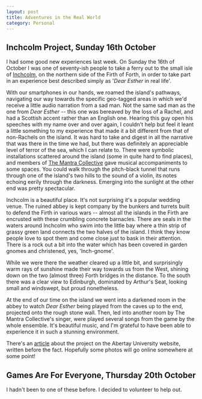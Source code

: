 ```yaml
---
layout: post
title: Adventures in the Real World
category: Personal
---
```


## Inchcolm Project, Sunday 16th October

I had some good new experiences last week. On Sunday the 16th of October I was one of seventy-ish people to take a ferry out to the small isle of [Inchcolm](https://en.wikipedia.org/wiki/Inchcolm), on the northern side of the Firth of Forth, in order to take part in an experience best described simply as '*Dear Esther* in real life'.

With our smartphones in our hands, we roamed the island's pathways, navigating our way towards the specific geo-tagged areas in which we'd receive a little audio narration from a sad man. Not the same sad man as the one from *Dear Esther* -- this one was bereaved by the loss of a Rachel, and had a Scottish accent rather than an English one. Hearing this guy open his speeches with my name over and over again, I couldn't help but feel it leant a little something to my experience that made it a bit different from that of non-Rachels on the island. It was hard to take and digest in all the narrative that was there in the time we had, but there was definitely an appreciable level of terror of the sea, which I can relate to. There were symbolic installations scattered around the island (some in quite hard to find places), and members of [The Mantra Collective](https://twitter.com/mantra_sound) gave musical accompaniments to some spaces. You could walk through the pitch-black tunnel that runs through one of the island's two hills to the sound of a violin, its notes echoing eerily through the darkness. Emerging into the sunlight at the other end was pretty spectacular.

Inchcolm is a beautiful place. It's not surprising it's a popular wedding venue. The ruined abbey is kept company by the bunkers and turrets built to defend the Firth in various wars -- almost all the islands in the Firth are encrusted with these crumbling concrete barnacles. There are seals in the waters around Inchcolm who swim into the little bay where a thin strip of grassy green land connects the two halves of the island. I think they know people love to spot them and come close just to bask in their attention. There is a rock out a bit into the water which has been covered in garden gnomes and christened, yes, 'Inch-gnome'.

While we were there the weather cleared up a little bit, and surprisingly warm rays of sunshine made their way towards us from the West, shining down on the two (almost three) Forth bridges in the distance. To the south there was a clear view to Edinburgh, dominated by Arthur's Seat, looking small and windswept, but proud nonetheless.

At the end of our time on the island we went into a darkened room in the abbey to watch *Dear Esther* being played from the caves up to the end, projected onto the rough stone wall. Then, led into another room by The Mantra Collective's singer, were played several songs from the game by the whole ensemble. It's beautiful music, and I'm grateful to have been able to experience it in such a stunning environment.

There's an [article](http://www.abertay.ac.uk/discover/news/news-archive/2016/name,31749,en.html) about the project on the Abertay University website, written before the fact. Hopefully some photos will go online somewhere at some point!

## Games Are For Everyone, Thursday 20th October

I hadn't been to one of these before. I decided to volunteer to help out.
